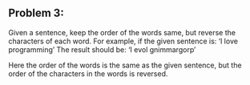 ## Problem 3:
Given a sentence, keep the order of the words same, but reverse the characters of each word. 
For example, if the given sentence is: ‘I love programming’ 
The result should be: ‘I evol gnimmargorp’

Here the order of the words is the same as the given sentence, but the order of the characters in the words is reversed. 
